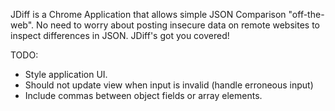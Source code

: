 JDiff is a Chrome Application that allows simple JSON Comparison "off-the-web". No need to worry about 
posting insecure data on remote websites to inspect differences in JSON. JDiff's got you covered!

TODO:
- Style application UI.
- Should not update view when input is invalid (handle erroneous input)
- Include commas between object fields or array elements.
